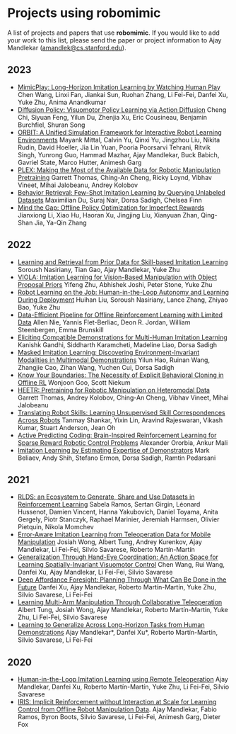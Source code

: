 # Projects using robomimic

A list of projects and papers that use **robomimic**. If you would like to add your work to this list, please send the paper or project information to Ajay Mandlekar (<amandlek@cs.stanford.edu>).

## 2023

- [MimicPlay: Long-Horizon Imitation Learning by Watching Human Play](https://arxiv.org/abs/2302.12422) Chen Wang, Linxi Fan, Jiankai Sun, Ruohan Zhang, Li Fei-Fei, Danfei Xu, Yuke Zhu, Anima Anandkumar
- [Diffusion Policy: Visuomotor Policy Learning via Action Diffusion](https://arxiv.org/abs/2303.04137) Cheng Chi, Siyuan Feng, Yilun Du, Zhenjia Xu, Eric Cousineau, Benjamin Burchfiel, Shuran Song
- [ORBIT: A Unified Simulation Framework for Interactive Robot Learning Environments](https://arxiv.org/abs/2301.04195) Mayank Mittal, Calvin Yu, Qinxi Yu, Jingzhou Liu, Nikita Rudin, David Hoeller, Jia Lin Yuan, Pooria Poorsarvi Tehrani, Ritvik Singh, Yunrong Guo, Hammad Mazhar, Ajay Mandlekar, Buck Babich, Gavriel State, Marco Hutter, Animesh Garg
- [PLEX: Making the Most of the Available Data for Robotic Manipulation Pretraining](https://arxiv.org/abs/2303.08789) Garrett Thomas, Ching-An Cheng, Ricky Loynd, Vibhav Vineet, Mihai Jalobeanu, Andrey Kolobov
- [Behavior Retrieval: Few-Shot Imitation Learning by Querying Unlabeled Datasets](https://arxiv.org/abs/2304.08742) Maximilian Du, Suraj Nair, Dorsa Sadigh, Chelsea Finn
- [Mind the Gap: Offline Policy Optimization for Imperfect Rewards](https://arxiv.org/abs/2302.01667) Jianxiong Li, Xiao Hu, Haoran Xu, Jingjing Liu, Xianyuan Zhan, Qing-Shan Jia, Ya-Qin Zhang

## 2022

- [Learning and Retrieval from Prior Data for Skill-based Imitation Learning](https://arxiv.org/abs/2210.11435) Soroush Nasiriany, Tian Gao, Ajay Mandlekar, Yuke Zhu
- [VIOLA: Imitation Learning for Vision-Based Manipulation with Object Proposal Priors](https://arxiv.org/abs/2210.11339) Yifeng Zhu, Abhishek Joshi, Peter Stone, Yuke Zhu
- [Robot Learning on the Job: Human-in-the-Loop Autonomy and Learning During Deployment](https://arxiv.org/abs/2211.08416) Huihan Liu, Soroush Nasiriany, Lance Zhang, Zhiyao Bao, Yuke Zhu
- [Data-Efficient Pipeline for Offline Reinforcement Learning with Limited Data](https://arxiv.org/abs/2210.08642) Allen Nie, Yannis Flet-Berliac, Deon R. Jordan, William Steenbergen, Emma Brunskill
- [Eliciting Compatible Demonstrations for Multi-Human Imitation Learning](https://arxiv.org/abs/2210.08073) Kanishk Gandhi, Siddharth Karamcheti, Madeline Liao, Dorsa Sadigh
- [Masked Imitation Learning: Discovering Environment-Invariant Modalities in Multimodal Demonstrations](https://arxiv.org/abs/2209.07682) Yilun Hao, Ruinan Wang, Zhangjie Cao, Zihan Wang, Yuchen Cui, Dorsa Sadigh
- [Know Your Boundaries: The Necessity of Explicit Behavioral Cloning in Offline RL](https://arxiv.org/abs/2206.00695) Wonjoon Goo, Scott Niekum
- [HEETR: Pretraining for Robotic Manipulation on Heteromodal Data](https://openreview.net/forum?id=1_XARk3k-M) Garrett Thomas, Andrey Kolobov, Ching-An Cheng, Vibhav Vineet, Mihai Jalobeanu
- [Translating Robot Skills: Learning Unsupervised Skill Correspondences Across Robots](https://proceedings.mlr.press/v162/shankar22a.html) Tanmay Shankar, Yixin Lin, Aravind Rajeswaran, Vikash Kumar, Stuart Anderson, Jean Oh
- [Active Predicting Coding: Brain-Inspired Reinforcement Learning for Sparse Reward Robotic Control Problems](https://arxiv.org/abs/2209.09174) Alexander Ororbia, Ankur Mali
- [Imitation Learning by Estimating Expertise of Demonstrators](https://arxiv.org/abs/2202.01288) Mark Beliaev, Andy Shih, Stefano Ermon, Dorsa Sadigh, Ramtin Pedarsani

## 2021

- [RLDS: an Ecosystem to Generate, Share and Use Datasets in Reinforcement Learning](https://arxiv.org/abs/2111.02767) Sabela Ramos, Sertan Girgin, Léonard Hussenot, Damien Vincent, Hanna Yakubovich, Daniel Toyama, Anita Gergely, Piotr Stanczyk, Raphael Marinier, Jeremiah Harmsen, Olivier Pietquin, Nikola Momchev
- [Error-Aware Imitation Learning from Teleoperation Data for Mobile Manipulation](https://arxiv.org/abs/2112.05251) Josiah Wong, Albert Tung, Andrey Kurenkov, Ajay Mandlekar, Li Fei-Fei, Silvio Savarese, Roberto Martín-Martín
- [Generalization Through Hand-Eye Coordination: An Action Space for Learning Spatially-Invariant Visuomotor Control](https://arxiv.org/abs/2103.00375) Chen Wang, Rui Wang, Danfei Xu, Ajay Mandlekar, Li Fei-Fei, Silvio Savarese
- [Deep Affordance Foresight: Planning Through What Can Be Done in the Future](https://arxiv.org/abs/2011.08424) Danfei Xu, Ajay Mandlekar, Roberto Martín-Martín, Yuke Zhu, Silvio Savarese, Li Fei-Fei
- [Learning Multi-Arm Manipulation Through Collaborative Teleoperation](https://arxiv.org/abs/2012.06738) Albert Tung, Josiah Wong, Ajay Mandlekar, Roberto Martín-Martín, Yuke Zhu, Li Fei-Fei, Silvio Savarese
- [Learning to Generalize Across Long-Horizon Tasks from Human Demonstrations](https://arxiv.org/abs/2003.06085) Ajay Mandlekar\*, Danfei Xu\*, Roberto Martín-Martín, Silvio Savarese, Li Fei-Fei

## 2020

- [Human-in-the-Loop Imitation Learning using Remote Teleoperation](https://arxiv.org/abs/2012.06733) Ajay Mandlekar, Danfei Xu, Roberto Martín-Martín, Yuke Zhu, Li Fei-Fei, Silvio Savarese
- [IRIS: Implicit Reinforcement without Interaction at Scale for Learning Control from Offline Robot Manipulation Data](https://arxiv.org/abs/1911.05321). Ajay Mandlekar, Fabio Ramos, Byron Boots, Silvio Savarese, Li Fei-Fei, Animesh Garg, Dieter Fox
